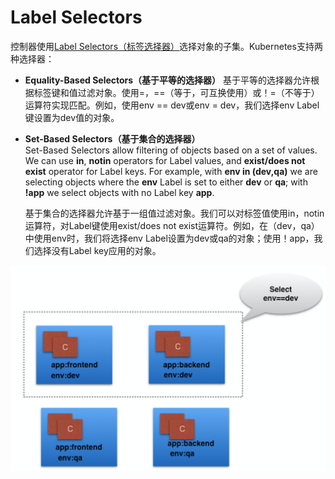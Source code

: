 # Label Selectors

控制器使用[Label Selectors（标签选择器）](https://kubernetes.io/docs/concepts/overview/working-with-objects/labels/#label-selectors)选择对象的子集。Kubernetes支持两种选择器：

* **Equality-Based Selectors（基于平等的选择器）** 基于平等的选择器允许根据标签键和值过滤对象。使用=，==（等于，可互换使用）或！=（不等于）运算符实现匹配。例如，使用env == dev或env = dev，我们选择env Label键设置为dev值的对象。
* **Set-Based Selectors（基于集合的选择器）**  
  Set-Based Selectors allow filtering of objects based on a set of values. We can use **in**, **notin** operators for Label values, and **exist/does not exist** operator for Label keys. For example, with **env in \(dev,qa\)** we are selecting objects where the **env** Label is set to either **dev** or **qa**; with **!app** we select objects with no Label key **app**.

  基于集合的选择器允许基于一组值过滤对象。我们可以对标签值使用in，notin运算符，对Label键使用exist/does not exist运算符。例如，在（dev，qa）中使用env时，我们将选择env Label设置为dev或qa的对象；使用！app，我们选择没有Label key应用的对象。

![Selectors](../../.gitbook/assets/image%20%2823%29.png)

